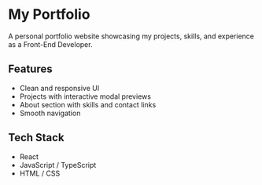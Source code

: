 # My Portfolio

A personal portfolio website showcasing my projects, skills, and experience as a Front-End Developer.  


## Features
- Clean and responsive UI  
- Projects with interactive modal previews  
- About section with skills and contact links  
- Smooth navigation  

## Tech Stack
- React  
- JavaScript / TypeScript  
- HTML / CSS  
